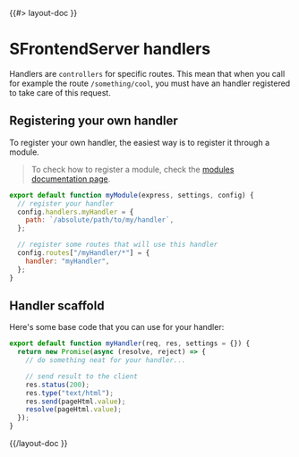 <!--
/**
 * @name            Handlers
 * @namespace       doc.servers
 * @type            Markdown
 * @platform        md
 * @status          stable
 * @menu            Documentation / Servers           /doc/servers/handlers
 *
 * @since           2.0.0
 * @author    Olivier Bossel <olivier.bossel@gmail.com> (https://coffeekraken.io)
 */
-->

{{#> layout-doc }}

# SFrontendServer handlers

Handlers are `controllers` for specific routes. This mean that when you call for example the route `/something/cool`, you must have an handler registered to take care of this request.

## Registering your own handler

To register your own handler, the easiest way is to register it through a module.

> To check how to register a module, check the [modules documentation page](/doc/servers/modules).

```js
export default function myModule(express, settings, config) {
  // register your handler
  config.handlers.myHandler = {
    path: `/absolute/path/to/my/handler`,
  };

  // register some routes that will use this handler
  config.routes["/myHandler/*"] = {
    handler: "myHandler",
  };
}
```

## Handler scaffold

Here's some base code that you can use for your handler:

```js
export default function myHandler(req, res, settings = {}) {
  return new Promise(async (resolve, reject) => {
    // do something neat for your handler...

    // send result to the client
    res.status(200);
    res.type("text/html");
    res.send(pageHtml.value);
    resolve(pageHtml.value);
  });
}
```

{{/layout-doc }}
